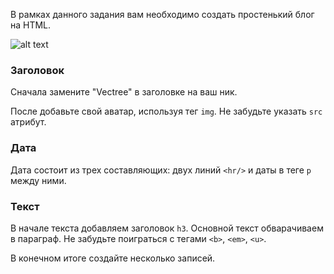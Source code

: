 В рамках данного задания вам необходимо создать простенький блог на HTML.

![alt text](https://user-images.githubusercontent.com/4215285/52072030-420cca00-2595-11e9-8f0d-d81e55a1cd8f.png)

### Заголовок 

Сначала замените "Vectree" в заголовке на ваш ник.

После добавьте свой аватар, используя тег `img`. Не забудьте указать `src` атрибут.

### Дата

Дата состоит из трех составляющих: двух линий `<hr/>` и даты в теге `p` между ними.

### Текст

В начале текста добавляем заголовок `h3`. Основной текст обварачиваем в параграф. Не забудьте поиграться с тегами `<b>`, `<em>`, `<u>`.

В конечном итоге создайте несколько записей.
